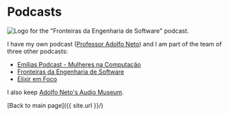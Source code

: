 # Podcasts

![Logo for the "Fronteiras da Engenharia de Software" podcast](./image/fes.png "Logo for the 'Fronteiras da Engenharia de Software' podcast.").

I have my own podcast ([Professor Adolfo Neto](https://adolfont.github.io/extension/podcasts/adolfont)) and I am part of the team of three other podcasts:
- [Emílias Podcast - Mulheres na Computação](https://anchor.fm/emilias-podcast)
- [Fronteiras da Engenharia de Software](https://fronteirases.github.io/)
- [Elixir em Foco](http://elixiremfoco.com/)


I also keep [Adolfo Neto's Audio Museum](https://anchor.fm/adolfo-neto).


[Back to main page]({{ site.url }}/)

